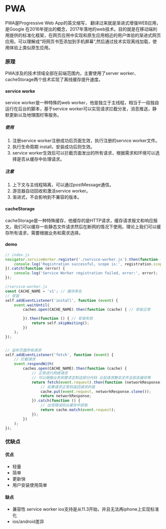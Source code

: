 # PWA
PWA是Progressive Web App的英文缩写， 翻译过来就是渐进式增强WEB应用， 是Google 在2016年提出的概念，2017年落地的web技术。目的就是在移动端利用提供的标准化框架，在网页应用中实现和原生应用相近的用户体验的渐进式网页应用。可以理解成“将网页书签添加到手机屏幕”,然后通过技术实现离线加载，使用体验上类似原生应用。
### 原理
PWA涉及的技术领域全部在前端范围内，主要使用了server worker、cacheStorage两个技术实现了离线缓存提升速度。
#### service worke
service worker是一种特殊的web worker，他是独立于主线程，相当于一段独自运行在后台的脚本，基于service worker可以实现请求拦截分发，消息推送，静默更新以及地理围栏等服务。
#####  使用
1. 注册service worker注册成功后页面生效，执行注册的service worker文件。
2. 执行生命周期 install，安装成功后则生效。
3. service worker生效后可以拦截页面发出的所有请求，根据需求和环境可以选择是否从缓存中处理请求。
##### 注意
1. 上下文与主线程隔离，可以通过postMessage通信。
2. 游览器自动回收和激活service worker。
3. 渐进式，不会影响到不兼容的版本。
#### cacheStorage
cacheStorage是一种特殊缓存，他缓存的是HTTP请求，缓存请求报文和响应报文。我们可以缓存一些静态文件请求然后在断网的情况下使用。理论上我们可以缓存所有请求，需要根据业务和需求选择。
#### demo
``` javascript
// index.js
navigator.serviceWorker.register('./service-worker.js').then(function (registration) {
    console.log('Registration successful, scope is:', registration.scope);
}).catch(function (error) {
    console.log('Service Worker registration failed, error:', error);
});

//service-worker.js
const CACHE_NAME = 'v1'; // 缓存库名
// 安装
self.addEventListener('install', function (event) {
    event.waitUntil(
        caches.open(CACHE_NAME).then(function (cache) { // 安装正常

        }).then(function () { // 安装失败
            return self.skipWaiting();
        })
    );
});


// 监听页面所有请求
self.addEventListener('fetch', function (event) {
    // 拦截请求
    event.respondWith(
        caches.open(CACHE_NAME).then(function (cache) {
            // 正常进行网络请求
            // 可以根据业务和需求定制这部分代码 比如请求静态文件全部走缓存等
            return fetch(event.request).then(function (networkResponse) {
                // 如果请求正常则返回请求的值
                cache.put(event.request, networkResponse.clone());
                return networkResponse;
            }).catch(function () {
                // 出现错误则从缓存中获取
                return cache.match(event.request);
            });
        })
    );
});
```
### 优缺点
#### 优点
- 轻量
- 简单
- 更新快
- 用户安装使用简单
#### 缺点
- 兼容性 service worker ios支持是从11.3开始，并且无法再iphone上实现标准化
- ios/android差异
